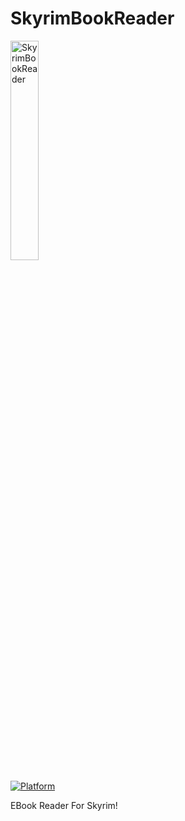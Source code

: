 # SkyrimBookReader
<a href="http://fvcproductions.com"><img src="https://i.ebayimg.com/images/i/123557296889-0-1/s-l1000.jpg" title="SkyrimBookReader" width=30% boder-radius=50px></a>  

[![Platform](https://img.shields.io/badge/language-kotlin-orange)](#)  

EBook Reader For Skyrim!


